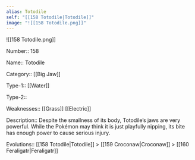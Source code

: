 ```yaml
---
alias: Totodile
self: "[[158 Totodile|Totodile]]"
image: "![[158 Totodile.png]]"
---
```


![[158 Totodile.png]]


Number:: 158

Name:: Totodile

Category:: [[Big Jaw]]

Type-1:: [[Water]]

Type-2:: 

Weaknesses:: [[Grass]] [[Electric]]

Description:: Despite the smallness of its body, Totodile’s jaws are very powerful. While the Pokémon may think it is just playfully nipping, its bite has enough power to cause serious injury.

Evolutions:: [[158 Totodile|Totodile]] > [[159 Croconaw|Croconaw]] > [[160 Feraligatr|Feraligatr]]